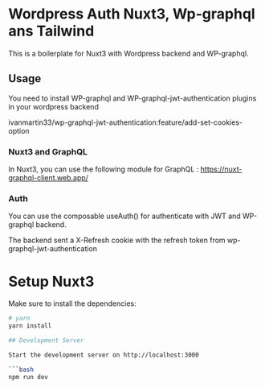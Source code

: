 # Wordpress Auth Nuxt3, Wp-graphql ans Tailwind

This is a boilerplate for Nuxt3 with Wordpress backend and WP-graphql.

## Usage

You need to install WP-graphql and WP-graphql-jwt-authentication plugins in your wordpress backend

ivanmartin33/wp-graphql-jwt-authentication:feature/add-set-cookies-option


### Nuxt3 and GraphQL

In Nuxt3, you can use the following module for GraphQL : 
https://nuxt-graphql-client.web.app/


### Auth

You can use the composable useAuth() for authenticate with JWT and WP-graphql backend.

The backend sent a X-Refresh cookie with the refresh token from wp-graphql-jwt-authentication
# Setup Nuxt3

Make sure to install the dependencies:

```bash
# yarn
yarn install

## Development Server

Start the development server on http://localhost:3000

```bash
npm run dev
```
